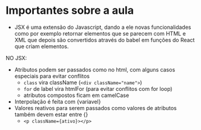 # Importantes sobre a aula

- JSX é uma extensão do Javascript, dando a ele novas funcionalidades como por exemplo retornar elementos que se parecem com HTML e XML que depois são convertidos através do babel em funções do React que criam elementos.

NO JSX:

- Atributos podem ser passados como no html, com alguns casos especiais para evitar conflitos
  - `class` vira className (`<div className="name">`)
  - `for` de label vira htmlFor (para evitar conflitos com for loop)
  - atributos compostos ficam em camelCase
- Interpolação é feita com {variavel}
- Valores reativos para serem passados como valores de atributos também devem estar entre {}
    - `<p className={ativo}></p>`